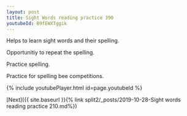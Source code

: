 ```yaml
---
layout: post
title: Sight Words reading practice 390
youtubeId: B9fEWXTggik
---
```

 
 
Helps to learn sight words and their spelling.

Opportunitiy to repeat the spelling. 

Practice spelling. 
 
Practice for spelling bee competitions. 
 
{% include youtubePlayer.html id=page.youtubeId %}
 
 

[Next]({{ site.baseurl }}{% link  split2/_posts/2019-10-28-Sight words reading practice 210.md%})
 
